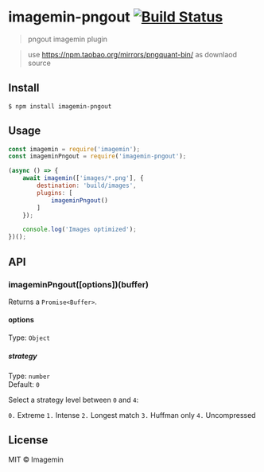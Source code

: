 # imagemin-pngout [![Build Status](http://img.shields.io/travis/imagemin/imagemin-pngout.svg?style=flat)](https://travis-ci.org/imagemin/imagemin-pngout)

> pngout imagemin plugin

> use https://npm.taobao.org/mirrors/pngquant-bin/ as downlaod source

## Install

```
$ npm install imagemin-pngout
```


## Usage

```js
const imagemin = require('imagemin');
const imageminPngout = require('imagemin-pngout');

(async () => {
	await imagemin(['images/*.png'], {
		destination: 'build/images',
		plugins: [
			imageminPngout()
		]
	});

	console.log('Images optimized');
})();
```


## API

### imageminPngout([options])(buffer)

Returns a `Promise<Buffer>`.

#### options

Type: `Object`

##### strategy

Type: `number`<br>
Default: `0`

Select a strategy level between `0` and `4`:

`0.` Extreme
`1.` Intense
`2.` Longest match
`3.` Huffman only
`4.` Uncompressed


## License

MIT © Imagemin
